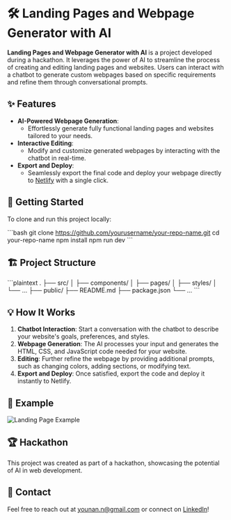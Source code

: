 
# 🛠️ Landing Pages and Webpage Generator with AI

**Landing Pages and Webpage Generator with AI** is a project developed during a hackathon. It leverages the power of AI to streamline the process of creating and editing landing pages and websites. Users can interact with a chatbot to generate custom webpages based on specific requirements and refine them through conversational prompts.

## ✨ Features

- **AI-Powered Webpage Generation**: 
  - Effortlessly generate fully functional landing pages and websites tailored to your needs.
- **Interactive Editing**: 
  - Modify and customize generated webpages by interacting with the chatbot in real-time.
- **Export and Deploy**: 
  - Seamlessly export the final code and deploy your webpage directly to [Netlify](https://www.netlify.com/) with a single click.

## 🚀 Getting Started

To clone and run this project locally:

\`\`\`bash
git clone https://github.com/yourusername/your-repo-name.git
cd your-repo-name
npm install
npm run dev
\`\`\`

## 🏗️ Project Structure

\`\`\`plaintext
.
├── src/
│   ├── components/
│   ├── pages/
│   ├── styles/
│   └── ...
├── public/
├── README.md
├── package.json
└── ...
\`\`\`

## 💡 How It Works

1. **Chatbot Interaction**: Start a conversation with the chatbot to describe your website's goals, preferences, and styles.
2. **Webpage Generation**: The AI processes your input and generates the HTML, CSS, and JavaScript code needed for your website.
3. **Editing**: Further refine the webpage by providing additional prompts, such as changing colors, adding sections, or modifying text.
4. **Export and Deploy**: Once satisfied, export the code and deploy it instantly to Netlify.

## 🎨 Example

![Landing Page Example]([https://via.placeholder.com/800x400.png?text=Landing+Page+Preview](https://res.cloudinary.com/dzlca45bc/video/upload/v1722934615/fap4qcsdfg78ooadocax.mp4))

## 🏆 Hackathon

This project was created as part of a hackathon, showcasing the potential of AI in web development.


## 📧 Contact

Feel free to reach out at [younan.n@gmail.com](mailto:younan.n@gmail.comm) or connect on [LinkedIn](https://www.linkedin.com/in/younan-nwesre/)!
